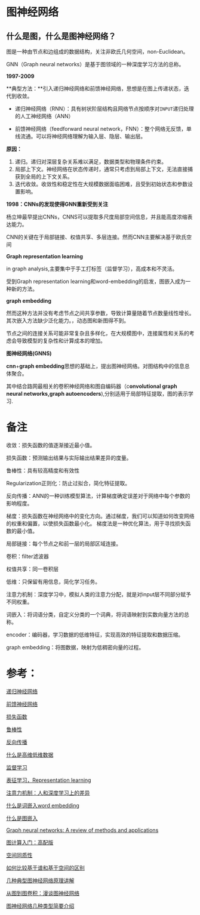 # 图神经网络

## 什么是图，什么是图神经网络？

图是一种由节点和边组成的数据结构，关注非欧氏几何空间，non-Euclidean。

GNN（Graph neural networks）是基于图领域的一种深度学习方法的总称。

**1997-2009**

**典型方法：**引入递归神经网络和前馈神经网络，思想是在图上传递状态，迭代到收敛。

* 递归神经网络（RNN）：具有树状阶层结构且网络节点按顺序对`INPUT`递归处理的人工神经网络（ANN）

* 前馈神经网络（feedforward neural network，FNN）：整个网络无反馈，单线流通。可以将神经网络理解为输入层、隐层、输出层。

**原因：**

1. 递归。递归对深层复杂关系难以满足，数据类型和物理条件约束。
2. 局部上下文。神经网络在状态传递时，通常只考虑到局部上下文，无法直接捕获到全局的上下文关系。
3. 迭代收敛。收敛性和稳定性在大规模数据面临困难，且受到初始状态和参数设置影响。

**1998：CNNs的发现使得GNN重新受到关注**

杨立坤最早提出CNNs，CNNS可以提取多尺度局部空间信息，并且能高度浓缩表达能力。

CNN的关键在于局部链接、权值共享、多层连接。然而CNN主要解决基于欧氏空间

**Graph representation learning**

in graph analysis,主要集中于手工打标签（监督学习），高成本和不灵活。

受到Graph representation learning和word-embedding的启发，图嵌入成为一种新的方法。

**graph embedding**

然而这种方法并没有考虑节点之间共享参数，导致计算量随着节点数量线性增长。其次嵌入方法缺少泛化能力。，动态图和新图得不到。

节点之间的连接关系可能非常复杂且多样化，在大规模图中，连接属性和关系的考虑会导致模型的复杂性和计算成本的增加。

**图神经网络(GNNS)**

**cnn**+**graph embedding**思想的基础上，提出图神经网络。对图结构中的信息总体聚合。

其中结合路网最相关的卷积神经网络和图自编码器（c**onvolutional graph neural networks,graph autoencoders**),分别适用于局部特征提取，图的表示学习.

# 备注

收敛：损失函数的值逐渐接近最小值。

损失函数：预测输出结果与实际输出结果差异的度量。

鲁棒性：具有较高精度和有效性

Regularization正则化：防止过拟合，简化特征提取。

反向传播：ANN的一种训练模型算法，计算梯度确定误差对于网络中每个参数的影响程度。

梯度：损失函数在神经网络中的变化方向。通过梯度，我们可以知道如何改变网络的权重和偏置，以使损失函数最小化。 梯度法是一种优化算法，用于寻找损失函数的最小值。

局部链接：每个节点之和前一层的局部区域连接。

卷积：filter滤波器

权值共享：同一卷积层

低维：只保留有用信息，简化学习任务。

注意力机制：深度学习中，模拟人类的注意力分配，就是对input层不同部分赋予不同权重。

词嵌入：将词语分类，自定义分类的一个词典，将词语映射到实数向量方法的总称。

encoder：编码器，学习数据的低维特征，实现高效的特征提取和数据压缩。

graph embedding：将图数据，映射为低稠密向量的过程。

# 参考：

[递归神经网络](https://baike.baidu.com/item/%E9%80%92%E5%BD%92%E7%A5%9E%E7%BB%8F%E7%BD%91%E7%BB%9C/16020230)

[前馈神经网络](https://baike.baidu.com/item/%E5%89%8D%E9%A6%88%E7%A5%9E%E7%BB%8F%E7%BD%91%E7%BB%9C/7580523)

[损失函数](https://cloud.tencent.com/developer/article/2322229)

[鲁棒性](https://blog.csdn.net/weixin_44222014/article/details/103565351)

[反向传播](https://www.amazonaws.cn/en/knowledge/what-is-backpropagation/#:~:text=%E5%8F%8D%E5%90%91%E4%BC%A0%E6%92%AD(Backpropagation)%20%E6%98%AF,%E5%8F%82%E6%95%B0%E5%AF%B9%E8%AF%AF%E5%B7%AE%E7%9A%84%E8%B4%A1%E7%8C%AE%E3%80%82)

[什么是高维低维数据](https://www.volcengine.com/theme/1207528-S-7-1#:~:text=%E5%9C%A8%E6%B7%B1%E5%BA%A6%E5%AD%A6%E4%B9%A0%E4%B8%AD%EF%BC%8C%E6%95%B0%E6%8D%AE,%E5%BE%AA%E7%8E%AF%E7%A5%9E%E7%BB%8F%E7%BD%91%E7%BB%9C%EF%BC%88RNN%EF%BC%89%E3%80%82)

[监督学习](https://blog.csdn.net/qq_44015059/article/details/106448533)

[表征学习，Representation learning](https://paperswithcode.com/task/representation-learning)

[注意力机制：人和深度学习上的差异](https://zhuanlan.zhihu.com/p/379722366)

[什么是词嵌入word embedding](https://blog.csdn.net/qq_39521554/article/details/86696202)

[什么是图嵌入](https://zhuanlan.zhihu.com/p/87572912)

[Graph neural networks: A review of methods and applications](https://www.sciencedirect.com/science/article/pii/S2666651021000012)

[图计算入门：高配版](https://www.51cto.com/article/742570.html)

[空间同质性](https://baike.baidu.com/item/%E7%A9%BA%E9%97%B4%E5%90%8C%E8%B4%A8%E6%80%A7)

[如何比较基于谱和基于空间的区别](https://blog.csdn.net/qq_44689178/article/details/123396737)

[几种典型图神经网络原理讲解](https://zhuanlan.zhihu.com/p/136521625)

[从图到图卷积：漫谈图神经网络](https://github.com/SivilTaram/Graph-Neural-Network-Note)

[图神经网络几种类型简要介绍](https://www.cnblogs.com/xine/p/14985581.html)

